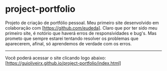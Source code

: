 # project-portfolio

 Projeto de criação de portfólio pessoal. Meu primeiro site desenvolvido em colaboração com [https://github.com/eudeda].
 Claro que por ter sido meu primeiro site, é notório que haverá erros de responsividades e bug's. Mas prometo que sempre estarei tentando resolver os problemas que aparecerem, afinal, só aprendemos de verdade com os erros.
 
-----------------

Você poderá acessar o site clicando logo abaixo:
[https://guioliveirx.github.io/project-portfolio/index.html]
